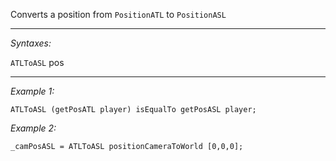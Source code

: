 Converts a position from `PositionATL` to `PositionASL`


---
*Syntaxes:*

`ATLToASL` pos

---
*Example 1:*

```sqf
ATLToASL (getPosATL player) isEqualTo getPosASL player;
```

*Example 2:*

```sqf
_camPosASL = ATLToASL positionCameraToWorld [0,0,0];
```